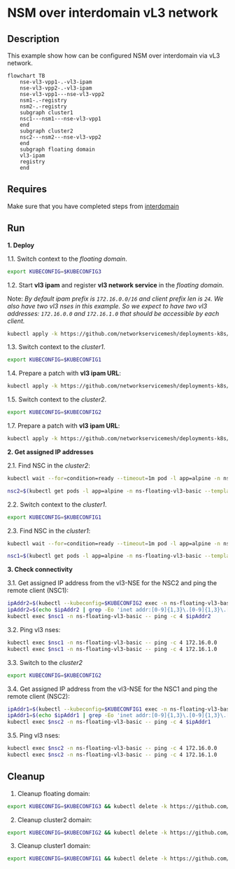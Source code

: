 # NSM over interdomain vL3 network

## Description

This example show how can be configured NSM over interdomain via vL3 network.

```mermaid
flowchart TB
    nse-vl3-vpp1-.-vl3-ipam
    nse-vl3-vpp2-.-vl3-ipam
    nse-vl3-vpp1---nse-vl3-vpp2  
    nsm1-.-registry
    nsm2-.-registry
    subgraph cluster1
    nsc1---nsm1---nse-vl3-vpp1
    end
    subgraph cluster2
    nsc2---nsm2---nse-vl3-vpp2
    end
    subgraph floating domain
    vl3-ipam
    registry
    end
```
## Requires

Make sure that you have completed steps from [interdomain](../../)

## Run

**1. Deploy**

1.1. Switch context to the *floating domain*.

```bash
export KUBECONFIG=$KUBECONFIG3
```

1.2. Start **vl3 ipam** and register **vl3 network service** in the *floating domain*.


Note: *By default ipam prefix is `172.16.0.0/16` and client prefix len is `24`. We also have two vl3 nses in this example. So we expect to have two vl3 addresses: `172.16.0.0` and `172.16.1.0` that should be accessible by each client.*


```bash
kubectl apply -k https://github.com/networkservicemesh/deployments-k8s/examples/multicluster/usecases/floating_vl3-basic/cluster3?ref=fc1d281b8b9204eabbc4c4c47a7257c31e1eb8a2
```

1.3. Switch context to the *cluster1*.

```bash
export KUBECONFIG=$KUBECONFIG1
```

1.4. Prepare a patch with **vl3 ipam URL**:

```bash
kubectl apply -k https://github.com/networkservicemesh/deployments-k8s/examples/multicluster/usecases/floating_vl3-basic/cluster1?ref=fc1d281b8b9204eabbc4c4c47a7257c31e1eb8a2
```

1.5. Switch context to the *cluster2*.

```bash
export KUBECONFIG=$KUBECONFIG2
```

1.7. Prepare a patch with **vl3 ipam URL**:

```bash
kubectl apply -k https://github.com/networkservicemesh/deployments-k8s/examples/multicluster/usecases/floating_vl3-basic/cluster2?ref=fc1d281b8b9204eabbc4c4c47a7257c31e1eb8a2
```

**2. Get assigned IP addresses**

2.1. Find NSC in the *cluster2*:

```bash
kubectl wait --for=condition=ready --timeout=1m pod -l app=alpine -n ns-floating-vl3-basic
```
```bash
nsc2=$(kubectl get pods -l app=alpine -n ns-floating-vl3-basic --template '{{range .items}}{{.metadata.name}}{{"\n"}}{{end}}')
```

2.2. Switch context to the *cluster1*.

```bash
export KUBECONFIG=$KUBECONFIG1
```

2.3. Find NSC in the *cluster1*:

```bash
kubectl wait --for=condition=ready --timeout=1m pod -l app=alpine -n ns-floating-vl3-basic
```
```bash
nsc1=$(kubectl get pods -l app=alpine -n ns-floating-vl3-basic --template '{{range .items}}{{.metadata.name}}{{"\n"}}{{end}}')
```

**3. Check connectivity**

3.1. Get assigned IP address from the vl3-NSE for the NSC2 and ping the remote client (NSC1):
```bash
ipAddr2=$(kubectl --kubeconfig=$KUBECONFIG2 exec -n ns-floating-vl3-basic $nsc2 -- ifconfig nsm-1)
ipAddr2=$(echo $ipAddr2 | grep -Eo 'inet addr:[0-9]{1,3}\.[0-9]{1,3}\.[0-9]{1,3}\.[0-9]{1,3}'| cut -c 11-)
kubectl exec $nsc1 -n ns-floating-vl3-basic -- ping -c 4 $ipAddr2
```

3.2. Ping vl3 nses:
```bash
kubectl exec $nsc1 -n ns-floating-vl3-basic -- ping -c 4 172.16.0.0
kubectl exec $nsc1 -n ns-floating-vl3-basic -- ping -c 4 172.16.1.0
```


3.3. Switch to the *cluster2*
```bash
export KUBECONFIG=$KUBECONFIG2
```

3.4. Get assigned IP address from the vl3-NSE for the NSC1 and ping the remote client (NSC2):
```bash
ipAddr1=$(kubectl --kubeconfig=$KUBECONFIG1 exec -n ns-floating-vl3-basic $nsc1 -- ifconfig nsm-1)
ipAddr1=$(echo $ipAddr1 | grep -Eo 'inet addr:[0-9]{1,3}\.[0-9]{1,3}\.[0-9]{1,3}\.[0-9]{1,3}'| cut -c 11-)
kubectl exec $nsc2 -n ns-floating-vl3-basic -- ping -c 4 $ipAddr1
```

3.5. Ping vl3 nses:
```bash
kubectl exec $nsc2 -n ns-floating-vl3-basic -- ping -c 4 172.16.0.0
kubectl exec $nsc2 -n ns-floating-vl3-basic -- ping -c 4 172.16.1.0
```

## Cleanup

1. Cleanup floating domain:

```bash
export KUBECONFIG=$KUBECONFIG3 && kubectl delete -k https://github.com/networkservicemesh/deployments-k8s/examples/multicluster/usecases/floating_vl3-basic/cluster3?ref=fc1d281b8b9204eabbc4c4c47a7257c31e1eb8a2
```

2. Cleanup cluster2 domain:

```bash
export KUBECONFIG=$KUBECONFIG2 && kubectl delete -k https://github.com/networkservicemesh/deployments-k8s/examples/multicluster/usecases/floating_vl3-basic/cluster2?ref=fc1d281b8b9204eabbc4c4c47a7257c31e1eb8a2
```

3. Cleanup cluster1 domain:

```bash
export KUBECONFIG=$KUBECONFIG1 && kubectl delete -k https://github.com/networkservicemesh/deployments-k8s/examples/multicluster/usecases/floating_vl3-basic/cluster1?ref=fc1d281b8b9204eabbc4c4c47a7257c31e1eb8a2
```
